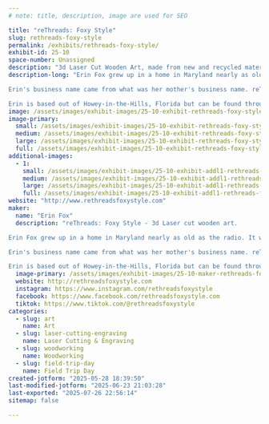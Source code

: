 ```yaml
---
# note: title, description, image are used for SEO

title: "reThreads: Foxy Style"
slug: rethreads-foxy-style
permalink: /exhibits/rethreads-foxy-style/
exhibit-id: 25-10
space-number: Unassigned
description: "3d Laser Cut Wooden Art, made from new and recycled materials."
description-long: "Erin Fox grew up in a home in Maryland nearly as old as the radio. It was her parents who helped to pave the way to her discovering her passion for creating. Erin's parents renovated their house and barn to include a workshop with every toll you could imagine. They even dug out a basement and turned it into a ceramic's studio. Those experiences, and that love and passion for creating something beautiful from something forgotten or tossed aside, helped form her into who she is today and what she creates. 

Erin's business name came from what was her mother's business name. reThreads. But, now she is walking in her own style, reThreads: Foxy Style. Her husband purchased a Laser at the beginning of Covid and that was what catapulted her business making 3d Laser Cut Wooden Art. As a Mother and Wife her art helps put food on the table and pave the way for her kids to create their own dreams.

Erin is based out of Howey-in-the-Hills, Florida but can be found throughout Central Florida at various craft shows and festivals!"
image: /assets/images/exhibit-images/25-10-exhibit-rethreads-foxy-style-booth-pic-large.jpg
image-primary: 
  small: /assets/images/exhibit-images/25-10-exhibit-rethreads-foxy-style-booth-pic-small.jpg
  medium: /assets/images/exhibit-images/25-10-exhibit-rethreads-foxy-style-booth-pic-medium.jpg
  large: /assets/images/exhibit-images/25-10-exhibit-rethreads-foxy-style-booth-pic-large.jpg
  full: /assets/images/exhibit-images/25-10-exhibit-rethreads-foxy-style-booth-pic-full.jpg
additional-images: 
  - 1:
    small: /assets/images/exhibit-images/25-10-exhibit-addl1-rethreads-foxy-style-scene-1-small.jpeg
    medium: /assets/images/exhibit-images/25-10-exhibit-addl1-rethreads-foxy-style-scene-1-medium.jpeg
    large: /assets/images/exhibit-images/25-10-exhibit-addl1-rethreads-foxy-style-scene-1-large.jpeg
    full: /assets/images/exhibit-images/25-10-exhibit-addl1-rethreads-foxy-style-scene-1-full.jpeg
website: "http://www.rethreadsfoxystyle.com"
maker: 
  name: "Erin Fox"
  description: "reThreads: Foxy Style - 3d Laser cut wooden art.

Erin Fox grew up in a home in Maryland nearly as old as the radio. It was her parents who helped to pave the way to her discovering her passion for creating. Erin's parents renovated their house and barn to include a workshop with every toll you could imagine. They even dug out a basement and turned it into a ceramic's studio. Those experiences, and that love and passion for creating something beautiful from something forgotten or tossed aside, helped form her into who she is today and what she creates. 

Erin's business name came from what was her mother's business name. reThreads. But, now she is walking in her own style, reThreads: Foxy Style. Her husband purchased a Laser at the beginning of Covid and that was what catapulted her business making 3d Laser Cut Wooden Art. As a Mother and Wife her art helps put food on the table and pave the way for her kids to create their own dreams.

Erin is based out of Howey-in-the-Hills, Florida but can be found throughout Central Florida at various craft shows and festivals!"
  image-primary: /assets/images/exhibit-images/25-10-maker-rethreads-foxy-style-rethreads-logo-medium.jpg
  website: http://rethreadsfoxystyle.com
  instagram: https://www.instagram.com/rethreadsfoxystyle
  facebook: https://www.facebook.com/rethreadsfoxystyle.com
  tiktok: https://www.tiktok.com/@rethreadsfoxystyle
categories: 
  - slug: art
    name: Art
  - slug: laser-cutting-engraving
    name: Laser Cutting & Engraving
  - slug: woodworking
    name: Woodworking
  - slug: field-trip-day
    name: Field Trip Day
created-jotform: "2025-05-28 18:39:50"
last-modified-jotform: "2025-06-23 21:03:28"
last-exported: "2025-07-26 22:56:14"
sitemap: false

---
```

